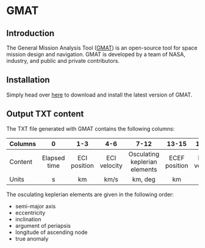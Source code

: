 # GMAT

## Introduction

The General Mission Analysis Tool ([GMAT](https://sourceforge.net/projects/gmat/))  is an open-source tool for space
mission design and navigation. GMAT is developed by a team of NASA, industry, and public and private
contributors.

## Installation

Simply head over [here](https://sourceforge.net/projects/gmat/files/latest/download) to download and install the latest
version of GMAT.

## Output TXT content

The TXT file generated with GMAT contains the following columns:

| Columns |      0       |     1-3      |     4-6      |             7-12              |     13-15     |     16-18     |
|---------|:------------:|:------------:|:------------:|:-----------------------------:|:-------------:|:-------------:|
| Content | Elapsed time | ECI position | ECI velocity | Osculating keplerian elements | ECEF position | ECEF velocity |
| Units   |      s       |      km      |     km/s     |            km, deg            |      km       |     km/s      |

The osculating keplerian elements are given in the following order:

- semi-major axis
- eccentricity
- inclination
- argument of periapsis
- longitude of ascending node
- true anomaly

